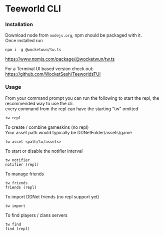 # Teeworld CLI

### Installation

Download node from `nodejs.org`, npm should be packaged with it.  
Once installed run

```
npm i -g @wocketwun/tw.ts
```

https://www.npmjs.com/package/@wocketwun/tw.ts

For a Terminal UI based version check out: https://github.com/WocketSesh/TeeworldsTUI

### Usage

From your command prompt you can run the following to start the repl, the recommended way to use the cli.  
every command from the repl can have the starting "tw" omitted

```
tw repl
```

To create / combine gameskins (no repl)  
Your asset path would typically be DDNetFolder/assets/game

```
tw asset <path/to/assets>
```

To start or disable the notifier interval

```
tw notifier
notifier (repl)
```

To manage friends

```
tw friends
friends (repl)
```

To import DDNet friends
(no repl support yet)

```
tw import
```

To find players / clans servers

```
tw find
find (repl)
```
